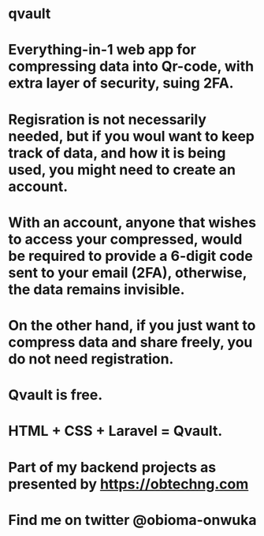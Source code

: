 # qvault
# Everything-in-1 web app for compressing data into Qr-code, with extra layer of security, suing 2FA.
# Regisration is not necessarily needed, but if you woul want to keep track of data, and how it is being used, you might need to create an account.
# With an account, anyone that wishes to access your compressed, would be required to provide a 6-digit code sent to your email (2FA), otherwise, the data remains invisible.
# On the other hand, if you just want to compress data and share freely, you do not need registration.
# Qvault is free.
# HTML + CSS + Laravel = Qvault.
# Part of my backend projects as presented by https://obtechng.com
# Find me on twitter @obioma-onwuka
